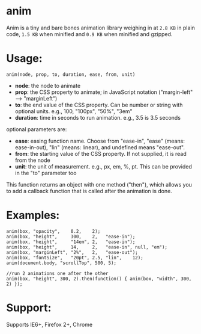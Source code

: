 anim
====

Anim is a tiny and bare bones animation library weighing in at `2.8 KB` in plain code, `1.5 KB` when minified and `0.9 KB` when minified and gzipped.

Usage:
=====
``anim(node, prop, to, duration, ease, from, unit)``

* **node**: the node to animate
* **prop**: the CSS property to animate; in JavaScript notation ("margin-left" --> "marginLeft")
* **to**: the end value of the CSS property. Can be number or string with optional units. e.g., 100, "100px", "50%", "3em"
* **duration**: time in seconds to run animation. e.g., 3.5 is 3.5 seconds

optional parameters are:
* **ease**: easing function name. Choose from "ease-in", "ease" (means: ease-in-out), "lin" (means: linear), and undefined means "ease-out".
* **from**: the starting value of the CSS property. If not supplied, it is read from the node
* **unit**: the unit of measurement. e.g., px, em, %, pt. This can be provided in the "to" parameter too

This function returns an object with one method ("then"), which allows you to add a callback function that is called after the animation is done.

Examples:
=====
    anim(box, "opacity",    0.2,    2);
    anim(box, "height",     300,    2,   "ease-in");
    anim(box, "height",     "14em", 2,   "ease-in");
    anim(box, "height",     14,     2,   "ease-in", null, "em");
    anim(box, "marginLeft", "2%",   2,   "ease-out");
    anim(box, "fontSize",   "20pt", 2.5, "lin",    12);
    anim(document.body, "scrollTop", 500, 5);

    //run 2 animations one after the other
    anim(box, "height", 300, 2).then(function() { anim(box, "width", 300, 2) });


Support:
=====
Supports IE6+, Firefox 2+, Chrome
